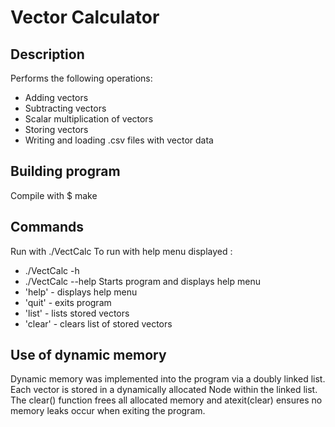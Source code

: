 # Vector Calculator
## Description
Performs the following operations: 
*   Adding vectors
*   Subtracting vectors
*   Scalar multiplication of vectors
*   Storing vectors
*   Writing and loading .csv files with vector data

## Building program
Compile with $ make

## Commands
Run with ./VectCalc 
To run with help menu displayed :
* ./VectCalc -h
* ./VectCalc --help
Starts program and displays help menu
* 'help' - displays help menu
* 'quit' - exits program 
* 'list' - lists stored vectors
* 'clear' - clears list of stored vectors

## Use of dynamic memory
Dynamic memory was implemented into the program via a doubly linked list. Each vector is stored in a dynamically allocated Node within the linked list. The clear() function frees all allocated memory and atexit(clear) ensures no memory leaks occur when exiting the program.

